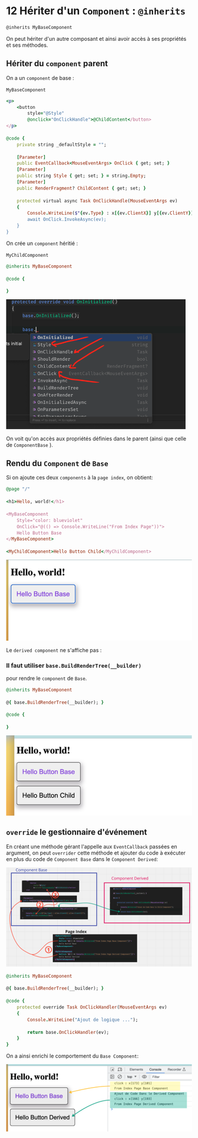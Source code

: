 # 12 Hériter d'un `Component` : `@inherits`

```html
@inherits MyBaseComponent
```

On peut hériter d'un autre composant et ainsi avoir accès à ses propriétés et ses méthodes.



## Hériter du `component` parent

On a un `component` de base :

`MyBaseComponent`

```ruby
<p>
    <button
        style="@Style"
        @onclick="OnClickHandle">@ChildContent</button>
</p>

@code {
    private string _defaultStyle = "";
    
    [Parameter]
    public EventCallback<MouseEventArgs> OnClick { get; set; }
    [Parameter]
    public string Style { get; set; } = string.Empty;
    [Parameter]
    public RenderFragment? ChildContent { get; set; }

    protected virtual async Task OnClickHandle(MouseEventArgs ev)
    {
        Console.WriteLine($"{ev.Type} : x[{ev.ClientX}] y[{ev.ClientY}]");
        await OnClick.InvokeAsync(ev);
    }
}
```

On crée un `component` héritié :

`MyChildComponent`

```ruby
@inherits MyBaseComponent

@code {
    
}
```

<img src="assets/property-access-parent-inheritance.png" alt="property-access-parent-inheritance" style="zoom:67%;" />

On voit qu'on accès aux propriétés définies dans le parent (ainsi que celle de `ComponentBase` ).



## Rendu du `Component` de `Base`

Si on ajoute ces deux `components` à la `page index`, on obtient:

```ruby
@page "/"

<h1>Hello, world!</h1>

<MyBaseComponent
    Style="color: blueviolet"
    OnClick="@(() => Console.WriteLine("From Index Page"))">
    Hello Button Base
</MyBaseComponent>

<MyChildComponent>Hello Button Child</MyChildComponent>
```

<img src="assets/adding-two-component-inheritance-none.png" alt="adding-two-component-inheritance-none" style="zoom:50%;" />

Le `derived component`  ne s'affiche pas :

### Il faut utiliser `base.BuildRenderTree(__builder)`

pour rendre le `component` de `Base`.

```ruby
@inherits MyBaseComponent

@{ base.BuildRenderTree(__builder); }

@code {

}
```

<img src="assets/two-components-rendered-good.png" alt="two-components-rendered-good" style="zoom:50%;" />



## `override` le gestionnaire d'événement

En créant une méthode gérant l'appelle aux `EventCallback` passées en argument, on peut `overrider` cette méthode et ajouter du code à exécuter en plus du code de `Component Base` dans le `Component Derived`:

<img src="assets/inheritance-event-passing.png" alt="inheritance-event-passing" style="zoom:50%;" />

```ruby
@inherits MyBaseComponent

@{ base.BuildRenderTree(__builder); }

@code {
    protected override Task OnClickHandler(MouseEventArgs ev)
    {
        Console.WriteLine("Ajout de logique ...");
        
        return base.OnClickHandler(ev);
    }
}
```





On a ainsi enrichi le comportement du `Base Component`:

<img src="assets/base-and-derived-button-behavior.png" alt="base-and-derived-button-behavior" style="zoom:50%;" />